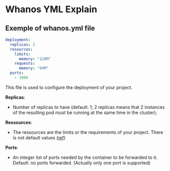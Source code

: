 # Whanos YML Explain

## Exemple of whanos.yml file

```yaml
deployment:
  replicas: 3
  resources:
    limits:
      memory: "128M"
    requests:
      memory: "64M"
  ports:
    - 3000
```

This file is used to configure the deployment of your project.  

**Replicas**:  
- Number of replicas to have (default: 1; 2 replicas means that 2 instances of the resulting pod must be running at the same time in the cluster);

**Ressources**:
- The ressources are the limits or the requirements of your project. There is not default values ([ref](https://kubernetes.io/docs/concepts/configuration/manage-resources-containers/#resource-requests-and-limits-of-pod-and-container))

**Ports**:
- An integer list of ports needed by the container to be forwarded to it. Default: no ports forwarded. (Actually only one port is supported)

